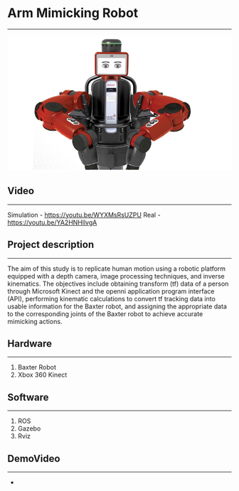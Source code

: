 # Arm Mimicking Robot
***
![baxter_img](/screenshots/baxter.PNG)

## Video 
---
Simulation -  https://youtu.be/WYXMsRsUZPU
Real - https://youtu.be/YA2HNHllvgA

## Project description
***
 The aim of this study is to replicate human motion using a robotic platform equipped with a depth camera, image processing techniques, and inverse kinematics. The objectives include obtaining transform (tf) data of a person through Microsoft Kinect and the openni application program interface (API), performing kinematic calculations to convert tf tracking data into usable information for the Baxter robot, and assigning the appropriate data to the corresponding joints of the Baxter robot to achieve accurate mimicking actions.

 ## Hardware
 ***
 1. Baxter Robot
 2. Xbox 360 Kinect

 ## Software
 ***
 1. ROS
 2. Gazebo
 2. Rviz


 ## DemoVideo
 ***

+

 
